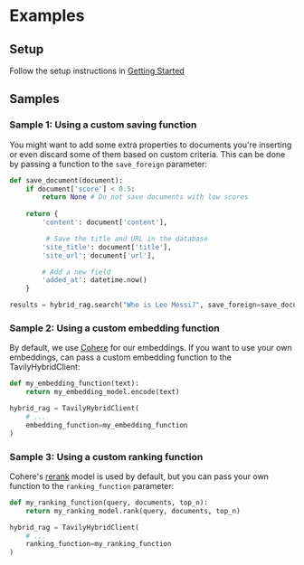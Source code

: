 # Examples

## Setup
Follow the setup instructions in [Getting Started](/docs/python-sdk/tavily-hybrid-rag/getting-started)

## Samples

### Sample 1: Using a custom saving function
You might want to add some extra properties to documents you're inserting or even discard some of them based on custom criteria. This can be done by passing a function to the `save_foreign` parameter:
```python
def save_document(document):
    if document['score'] < 0.5:
        return None # Do not save documents with low scores
    
    return {
        'content': document['content'],

         # Save the title and URL in the database
        'site_title': document['title'],
        'site_url': document['url'],

        # Add a new field
        'added_at': datetime.now()
    }

results = hybrid_rag.search("Who is Leo Messi?", save_foreign=save_document)
```

### Sample 2: Using a custom embedding function
By default, we use [Cohere](https://cohere.com/embeddings) for our embeddings. If you want to use your own embeddings, can pass a custom embedding function to the TavilyHybridClient:
```python
def my_embedding_function(text):
    return my_embedding_model.encode(text)

hybrid_rag = TavilyHybridClient(
    # ...
    embedding_function=my_embedding_function
)
```

### Sample 3: Using a custom ranking function
Cohere's [rerank](https://cohere.com/rerank) model is used by default, but you can pass your own function to the `ranking_function` parameter:
```python
def my_ranking_function(query, documents, top_n):
    return my_ranking_model.rank(query, documents, top_n)

hybrid_rag = TavilyHybridClient(
    # ...
    ranking_function=my_ranking_function
)
```